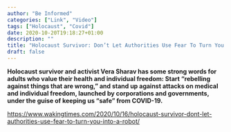 ```yaml
---
author: "Be Informed"
categories: ["Link", "Video"]
tags: ["Holocaust", "Covid"]
date: 2020-10-20T19:18:27+01:00
description: ""
title: "Holocaust Survivor: Don’t Let Authorities Use Fear To Turn You Into A Robot"
draft: false
---
```


**Holocaust survivor and activist Vera Sharav has some strong words for  adults who value their health and individual freedom: Start “rebelling  against things that are wrong,” and stand up against attacks on medical  and individual freedom, launched by corporations and governments, under  the guise of keeping us “safe” from COVID-19.** 



https://www.wakingtimes.com/2020/10/16/holocaust-survivor-dont-let-authorities-use-fear-to-turn-you-into-a-robot/